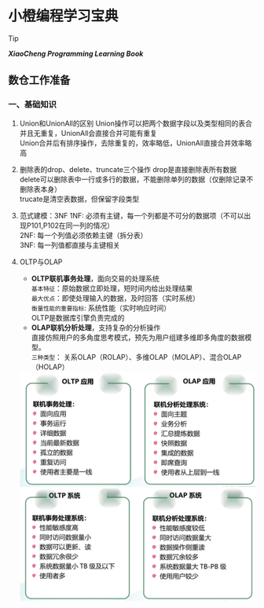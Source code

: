 # 小橙编程学习宝典  

> [!tip]
> ***XiaoCheng Programming Learning Book***
>

## 数仓工作准备

### 一、基础知识

1. Union和UnionAll的区别
    Union操作可以把两个数据字段以及类型相同的表合并且无重复，UnionAll会直接合并可能有重复  
    Union合并后有排序操作，去除重复的，效率略低，UnionAll直接合并效率略高

2. 删除表的drop、delete、truncate三个操作
    drop是直接删除表所有数据  
    delete可以删除表中一行或多行的数据，不能删除单列的数据（仅删除记录不删除表本身）  
    trucate是清空表数据，但保留字段类型  

3. 范式建模：3NF
    1NF: 必须有主键，每一个列都是不可分的数据项（不可以出现P101,P102在同一列的情况）  
    2NF: 每一个列值必须依赖主键（拆分表）  
    3NF: 每一列值都直接与主键相关  

4. OLTP与OLAP
    - **OLTP联机事务处理**，面向交易的处理系统  
    `基本特征`：原始数据立即处理，短时间内给出处理结果  
    `最大优点`：即使处理输入的数据，及时回答（实时系统）  
    `衡量性能的重要指标`: 系统性能（实时响应时间）  
    OLTP是数据库引擎负责完成的
    - **OLAP联机分析处理**，支持复杂的分析操作  
    直接仿照用户的多角度思考模式，预先为用户组建多维即多角度的数据模型。  
    `三种类型`： 关系OLAP（ROLAP）、多维OLAP（MOLAP）、混合OLAP（HOLAP）  

    <img src="../images/大数据/OLAP应用.png"  width="600">
    <img src="../images/大数据/Bigdata系统.png" width="600">


